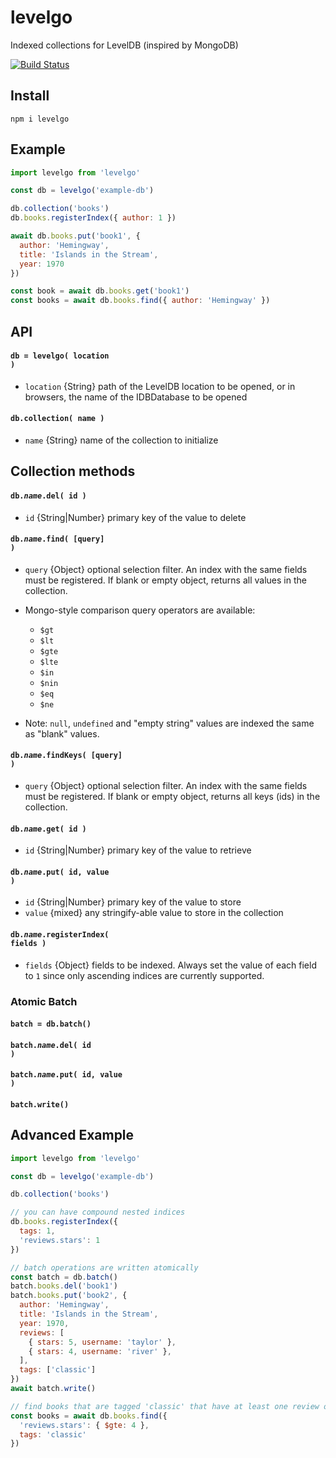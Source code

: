 # levelgo

Indexed collections for LevelDB (inspired by MongoDB)

[![Build Status](https://travis-ci.org/will123195/levelgo.svg?branch=master)](https://travis-ci.org/will123195/levelgo)

## Install

```
npm i levelgo
```

## Example

```js
import levelgo from 'levelgo'

const db = levelgo('example-db')

db.collection('books')  
db.books.registerIndex({ author: 1 })

await db.books.put('book1', { 
  author: 'Hemingway', 
  title: 'Islands in the Stream',
  year: 1970
})

const book = await db.books.get('book1')
const books = await db.books.find({ author: 'Hemingway' })
```

## API

#### <code>db = levelgo( location )</code>
- `location` {String} path of the LevelDB location to be opened, or in browsers, the name of the IDBDatabase to be opened

#### <code>db.collection( name )</code>
- `name` {String} name of the collection to initialize

## Collection methods

#### <code>db.*name*.del( id )</code>
- `id` {String|Number} primary key of the value to delete

#### <code>db.*name*.find( [query] )</code>
- `query` {Object} optional selection filter. An index with the same fields must be registered. If blank or empty object, returns all values in the collection.

- Mongo-style comparison query operators are available:
    - `$gt`
    - `$lt`
    - `$gte`
    - `$lte`
    - `$in`
    - `$nin`
    - `$eq`
    - `$ne`

- Note: `null`, `undefined` and "empty string" values are indexed the same as "blank" values.

#### <code>db.*name*.findKeys( [query] )</code>
- `query` {Object} optional selection filter. An index with the same fields must be registered. If blank or empty object, returns all keys (ids) in the collection.

#### <code>db.*name*.get( id )</code>
- `id` {String|Number} primary key of the value to retrieve

#### <code>db.*name*.put( id, value )</code>
- `id` {String|Number} primary key of the value to store
- `value` {mixed} any stringify-able value to store in the collection

#### <code>db.*name*.registerIndex( fields )</code>
- `fields` {Object} fields to be indexed. Always set the value of each field to `1` since only ascending indices are currently supported.

### Atomic Batch

#### `batch = db.batch()`
#### <code>batch.*name*.del( id )</code>
#### <code>batch.*name*.put( id, value )</code>
#### `batch.write()` 


## Advanced Example

```js
import levelgo from 'levelgo'

const db = levelgo('example-db')

db.collection('books')

// you can have compound nested indices
db.books.registerIndex({ 
  tags: 1,
  'reviews.stars': 1
})

// batch operations are written atomically
const batch = db.batch()
batch.books.del('book1')
batch.books.put('book2', { 
  author: 'Hemingway', 
  title: 'Islands in the Stream',
  year: 1970,
  reviews: [
    { stars: 5, username: 'taylor' },
    { stars: 4, username: 'river' },
  ],
  tags: ['classic']
})
await batch.write()

// find books that are tagged 'classic' that have at least one review of 4+ stars
const books = await db.books.find({ 
  'reviews.stars': { $gte: 4 },
  tags: 'classic'
})
```

